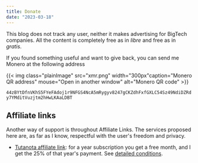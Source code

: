 ```yaml
---
title: Donate
date: "2023-03-18"
---
```


This blog does not track any user, neither it makes advertising for BigTech companies. All the content is
completely free as in *libre* and free as in *gratis*.

If you found something useful and want to give back, you can send me Monero at the following address

{{< img class="plainImage" src="xmr.png"  width="300px"caption="Monero QR address" mouse="Open in another window" alt="Monero QR code" >}}

`
44zBYtDfnVKhS5FYeFAdoj1r9NFGS4NcA5mRygyv8247gCKZdhFxfGXLC54Sz49NdiDZRdy7YMditVuzjtm2hHwLKAaLDBT
`

## Affiliate links

Another way of support is throughout Affiliate Links. The services proposed here are, as far as I know,
respectful with the user's freedom and privacy.

- [Tutanota affiliate link](https://mail.tutanota.com/signup?ref=bERxZ0FHUmk): for a year subscription you get
  a free month, and I get the 25% of that year's payment. See [detailed
  conditions](https://tutanota.com/faq#refer-a-friend).
